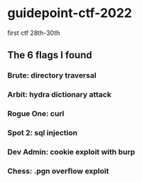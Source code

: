 # guidepoint-ctf-2022
first ctf 28th-30th

## The 6 flags I found
### Brute: directory traversal
### Arbit: hydra dictionary attack
### Rogue One: curl
### Spot 2: sql injection
### Dev Admin: cookie exploit with burp
### Chess: .pgn overflow exploit

